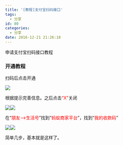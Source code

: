 ```yaml
---
title: '[教程]支付宝扫码接口'
tags:
  - 分享
id: 80
categories:
  - 分享
date: 2016-12-21 21:26:18
---
```


申请支付宝扫码接口教程

### 开通教程

扫码后点击开通

![](http://oic1wftgk.bkt.clouddn.com/wp-content/uploads/mianshouxufei1.png)

根据提示完善信息。之后点击<span style="color: #ff0000;">“X”</span>关闭

![](http://oic1wftgk.bkt.clouddn.com/wp-content/uploads/kaitong1.jpg)![](http://oic1wftgk.bkt.clouddn.com/wp-content/uploads/guanbi.jpg)

在“<span style="color: #ff0000;">朋友—&gt;生活号</span>”找到“<span style="color: #ff0000;">蚂蚁商家平台</span>”，找到“<span style="color: #ff0000;">我的收款码</span>”

![](http://oic1wftgk.bkt.clouddn.com/wp-content/uploads/mayijinfu1.jpg)![](http://oic1wftgk.bkt.clouddn.com/wp-content/uploads/wodeshoukaunma.jpg)

简单几步，基本就是这样了。
